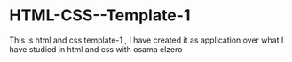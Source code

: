 # HTML-CSS--Template-1
This is html and css template-1 , I have created it as application over what I have studied in html and css with osama elzero
